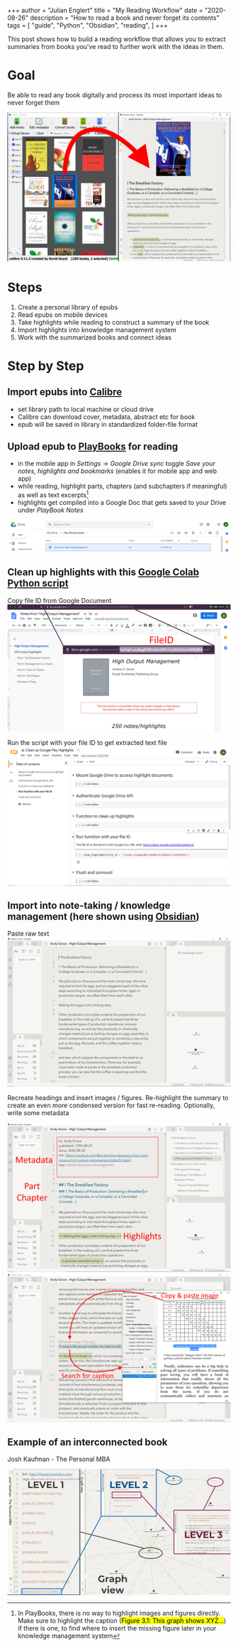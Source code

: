 +++
author = "Julian Englert"
title = "My Reading Workflow"
date = "2020-08-26"
description = "How to read a book and never forget its contents"
tags = [
    "guide",
    "Python",
    "Obsidian",
    "reading",
]
+++

This post shows how to build a reading workflow that allows you to extract summaries from books you've read to further work with the ideas in them. 
<!--more-->

# Goal
Be able to read any book digitally and process its most important ideas to never forget them

![overviewm](/reading_workflow/overviewm.png)

# Steps
1. Create a personal library of epubs
2. Read epubs on mobile devices
3. Take highlights while reading to construct a summary of the book
4. Import highlights into knowledge management system
5. Work with the summarized books and connect ideas

# Step by Step

## Import epubs into [Calibre](https://calibre-ebook.com/)
- set library path to local machine or cloud drive
- Calibre can download cover, metadata, abstract etc for book
- epub will be saved in library in standardized folder-file format

## Upload epub to [PlayBooks](https://play.google.com/books) for reading
- in the mobile app in *Settings* -> *Google Drive sync* toggle *Save your notes, highlights and bookmarks* (enables it for mobile app and web app)
- while reading, highlight parts, chapters (and subchapters if meaningful) as well as text excerpts[^figures] 
- highlights get compiled into a Google Doc that gets saved to your Drive under *PlayBook Notes*

![g1](/reading_workflow/g1.PNG)
## Clean up highlights with this [Google Colab Python script](https://colab.research.google.com/drive/1J11DJ6Bu1wRODx-XJs194aoRW3FIyO7z?usp=sharing)
Copy file ID from Google Document 
![g2](/reading_workflow/g2.PNG)

Run the script with your file ID to get extracted text file 
![g3](/reading_workflow/g3.PNG)

## Import into note-taking / knowledge management (here shown using [Obsidian](https://obsidian.md))

Paste raw text  
![o1](/reading_workflow/o1.PNG)


Recreate headings and insert images / figures. Re-highlight the summary to create an even more condensed version for fast re-reading. Optionally, write some metadata 

![o2m](/reading_workflow/o2m.png)
![o3m](/reading_workflow/o3m.png)

## Example of an interconnected book

Josh Kaufman - The Personal MBA

![pmba](/reading_workflow/pmba.jpg)


[^figures]: In PlayBooks, there is no way to highlight images and figures directly. Make sure to highlight the caption (<mark>Figure 3.1: This graph shows XYZ...</mark>) if there is one, to find where to insert the missing figure later in your knowledge management system
